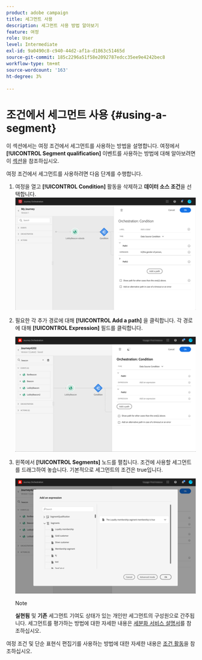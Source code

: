```yaml
---
product: adobe campaign
title: 세그먼트 사용
description: 세그먼트 사용 방법 알아보기
feature: 여정
role: User
level: Intermediate
exl-id: 9a0490c8-c940-44d2-af1a-d1863c51465d
source-git-commit: 185c2296a51f58e2092787edcc35ee9e4242bec8
workflow-type: tm+mt
source-wordcount: '163'
ht-degree: 3%

---
```


# 조건에서 세그먼트 사용 {#using-a-segment}

이 섹션에서는 여정 조건에서 세그먼트를 사용하는 방법을 설명합니다. 여정에서 **[!UICONTROL Segment qualification]** 이벤트를 사용하는 방법에 대해 알아보려면 이 [섹션](../building-journeys/segment-qualification-events.md)을 참조하십시오.

여정 조건에서 세그먼트를 사용하려면 다음 단계를 수행합니다.

1. 여정을 열고 **[!UICONTROL Condition]** 활동을 삭제하고 **데이터 소스 조건**을 선택합니다.
   ![](../assets/journey47.png)

1. 필요한 각 추가 경로에 대해 **[!UICONTROL Add a path]** 을 클릭합니다. 각 경로에 대해 **[!UICONTROL Expression]** 필드를 클릭합니다.

   ![](../assets/segment3.png)

1. 왼쪽에서 **[!UICONTROL Segments]** 노드를 펼칩니다. 조건에 사용할 세그먼트를 드래그하여 놓습니다. 기본적으로 세그먼트의 조건은 true입니다.

   ![](../assets/segment4.png)

   >[!NOTE]
   >
   >**실현됨** 및 **기존** 세그먼트 기여도 상태가 있는 개인만 세그먼트의 구성원으로 간주됩니다. 세그먼트를 평가하는 방법에 대한 자세한 내용은 [세분화 서비스 설명서](https://experienceleague.adobe.com/docs/experience-platform/segmentation/tutorials/evaluate-a-segment.html?lang=en#interpret-segment-results)를 참조하십시오.

여정 조건 및 단순 표현식 편집기를 사용하는 방법에 대한 자세한 내용은 [조건 활동](../building-journeys/condition-activity.md#about_condition)을 참조하십시오.
